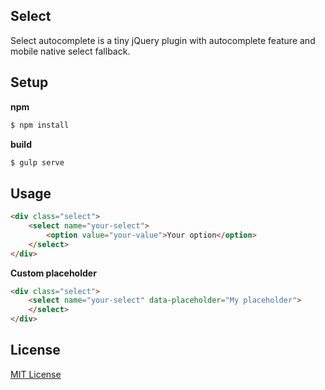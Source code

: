 ## Select

Select autocomplete is a tiny jQuery plugin with autocomplete feature and mobile native select fallback.


## Setup

__npm__
```sh
$ npm install
```

__build__
```sh
$ gulp serve
```

## Usage

```html
<div class="select">
	<select name="your-select">
		<option value="your-value">Your option</option>
	</select>
</div>
```

__Custom placeholder__

```html
<div class="select">
	<select name="your-select" data-placeholder="My placeholder">
	</select>
</div>
```

## License
[MIT License](LICENSE)
